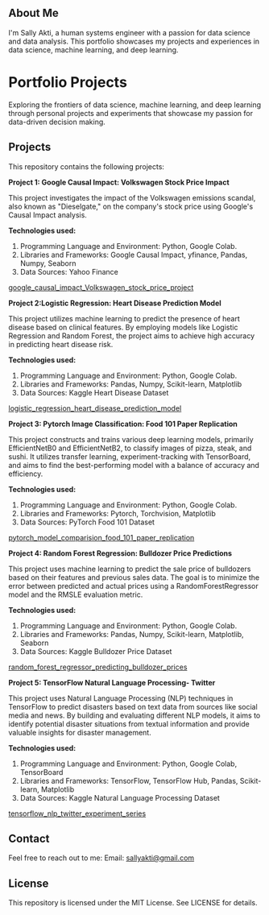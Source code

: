 About Me
-------------
I'm Sally Akti, a human systems engineer with a passion for data science and data analysis. This portfolio showcases my projects and experiences in data science, machine learning, and deep learning.

Portfolio Projects
=======================
Exploring the frontiers of data science, machine learning, and deep learning through personal projects and experiments that showcase my passion for data-driven decision making.

Projects
------------
This repository contains the following projects:

**Project 1: Google Causal Impact: Volkswagen Stock Price Impact**

This project investigates the impact of the Volkswagen emissions scandal, also known as "Dieselgate," on the company's stock price using Google's Causal Impact analysis. 

**Technologies used:** 
1. Programming Language and Environment: Python, Google Colab.
2. Libraries and Frameworks: Google Causal Impact, yfinance, Pandas, Numpy, Seaborn
3. Data Sources: Yahoo Finance

[google_causal_impact_Volkswagen_stock_price_project](google_causal_impact_Volkswagen_stock_price_project)



**Project 2:Logistic Regression: Heart Disease Prediction Model**

This project utilizes machine learning to predict the presence of heart disease based on clinical features. By employing models like Logistic Regression and Random Forest, the project aims to achieve high accuracy in predicting heart disease risk.

**Technologies used:** 
1. Programming Language and Environment: Python, Google Colab.
2. Libraries and Frameworks: Pandas, Numpy, Scikit-learn, Matplotlib
3. Data Sources: Kaggle Heart Disease Dataset

[logistic_regression_heart_disease_prediction_model]((logistic_regression_heart_disease_prediction_model))



**Project 3: Pytorch Image Classification: Food 101 Paper Replication**

This project constructs and trains various deep learning models, primarily EfficientNetB0 and EfficientNetB2, to classify images of pizza, steak, and sushi. It utilizes transfer learning, experiment-tracking with TensorBoard, and aims to find the best-performing model with a balance of accuracy and efficiency.

**Technologies used:** 
1. Programming Language and Environment: Python, Google Colab.
2. Libraries and Frameworks: Pytorch, Torchvision, Matplotlib
3. Data Sources: PyTorch Food 101 Dataset

[pytorch_model_comparision_food_101_paper_replication]((pytorch_model_comparision_food_101_paper_replication))

**Project 4: Random Forest Regression: Bulldozer Price Predictions**

This project uses machine learning to predict the sale price of bulldozers based on their features and previous sales data. The goal is to minimize the error between predicted and actual prices using a RandomForestRegressor model and the RMSLE evaluation metric.

**Technologies used:** 
1. Programming Language and Environment: Python, Google Colab.
2. Libraries and Frameworks: Pandas, Numpy, Scikit-learn, Matplotlib, Seaborn 
3. Data Sources: Kaggle Bulldozer Price Dataset
   
[random_forest_regressor_predicting_bulldozer_prices]((random_forest_regressor_predicting_bulldozer_prices))

**Project 5: TensorFlow Natural Language Processing- Twitter**

This project uses Natural Language Processing (NLP) techniques in TensorFlow to predict disasters based on text data from sources like social media and news. By building and evaluating different NLP models, it aims to identify potential disaster situations from textual information and provide valuable insights for disaster management.

**Technologies used:** 
1. Programming Language and Environment: Python, Google Colab, TensorBoard
2. Libraries and Frameworks: TensorFlow, TensorFlow Hub, Pandas, Scikit-learn, Matplotlib
3. Data Sources: Kaggle Natural Language Processing Dataset
   
[tensorflow_nlp_twitter_experiment_series]((tensorflow_nlp_twitter_experiment_series))


Contact
------------
Feel free to reach out to me:
Email: sallyakti@gmail.com

License
------------
This repository is licensed under the MIT License. See LICENSE for details.
